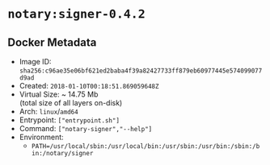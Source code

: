 # `notary:signer-0.4.2`

## Docker Metadata

- Image ID: `sha256:c96ae35e06bf621ed2baba4f39a82427733ff879eb60977445e574099077d9ad`
- Created: `2018-01-10T00:18:51.869059648Z`
- Virtual Size: ~ 14.75 Mb  
  (total size of all layers on-disk)
- Arch: `linux`/`amd64`
- Entrypoint: `["entrypoint.sh"]`
- Command: `["notary-signer","--help"]`
- Environment:
  - `PATH=/usr/local/sbin:/usr/local/bin:/usr/sbin:/usr/bin:/sbin:/bin:/notary/signer`
